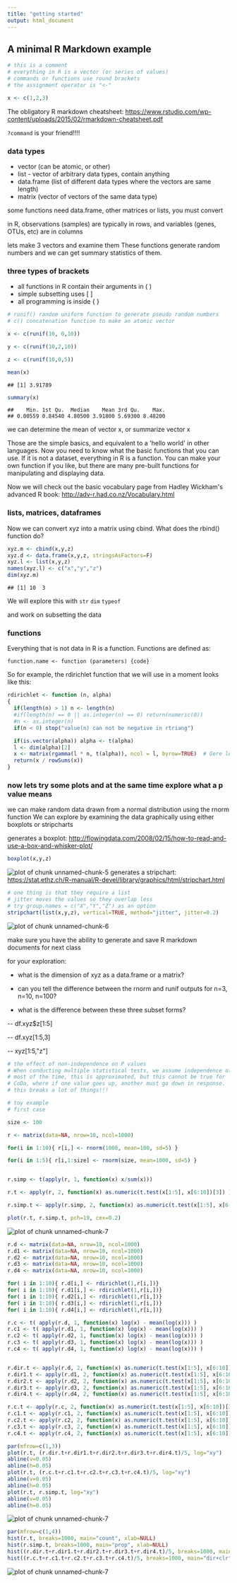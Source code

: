 ```yaml
---
title: "getting started"
output: html_document
---
```

## A minimal R Markdown example


```r
# this is a comment
# everything in R is a vector (or series of values)
# commands or functions use round brackets
# the assignment operator is "<-"

x <- c(1,2,3)
```

The obligatory R markdown cheatsheet: https://www.rstudio.com/wp-content/uploads/2015/02/rmarkdown-cheatsheet.pdf

`?command` is your friend!!!!

### data types
- vector (can be atomic, or other)
- list - vector of arbitrary data types, contain anything
- data.frame (list of different data types where the vectors are same length)
- matrix (vector of vectors of the same data type)

some functions need data.frame, other matrices or lists, you must convert

in R, observations (samples) are typically in rows, and variables (genes, OTUs, etc) are in columns

lets make 3 vectors and examine them
These functions generate random numbers and we can get summary statistics of them.

### three types of brackets
- all functions in R contain their arguments in ( )
- simple subsetting uses [ ]
- all programming is inside { }



```r
# runif() random uniform function to generate pseudo random numbers
# c() concatenation function to make an atomic vector

x <- c(runif(10, 0,10))

y <- c(runif(10,2,10))

z <- c(runif(10,0,5))

mean(x)
```

```
## [1] 3.91789
```

```r
summary(x)
```

```
##    Min. 1st Qu.  Median    Mean 3rd Qu.    Max. 
## 0.00559 0.84540 4.80500 3.91800 5.69300 8.48200
```

we can determine the mean of vector x, or summarize vector x


Those are the simple basics, and equivalent to a 'hello world' in other languages. Now you need to know what the basic functions that you can use. If it is not a dataset, everything in R is a function. You can make your own function if you like, but there are many pre-built functions for manipulating and displaying data.

Now we will check out the basic vocabulary page from Hadley Wickham's advanced R book: http://adv-r.had.co.nz/Vocabulary.html


### lists, matrices, dataframes

Now we can convert xyz into a matrix using cbind. What does the rbind() function do?


```r
xyz.m <- cbind(x,y,z)
xyz.d <- data.frame(x,y,z, stringsAsFactors=F)
xyz.l <- list(x,y,z)
names(xyz.l) <- c("x","y","z")
dim(xyz.m)
```

```
## [1] 10  3
```

We will explore this with
`str`
`dim`
`typeof`

and work on subsetting the data

### functions

Everything that is not data in R is a function. Functions are defined as:

`function.name <- function (parameters) {code}`

So for example, the rdirichlet function that we will use in a moment looks like this:


```r
rdirichlet <- function (n, alpha)
{
  if(length(n) > 1) n <- length(n)
  #if(length(n) == 0 || as.integer(n) == 0) return(numeric(0))
  #n <- as.integer(n)
  if(n < 0) stop("value(n) can not be negative in rtriang")

  if(is.vector(alpha)) alpha <- t(alpha)
  l <- dim(alpha)[2]
  x <- matrix(rgamma(l * n, t(alpha)), ncol = l, byrow=TRUE)  # Gere le recycling
  return(x / rowSums(x))
}
```


### now lets try some plots and at the same time explore what a p value means

we can make random data drawn from a normal distribution using the rnorm function
We can explore by examining the data graphically using either boxplots or stripcharts

generates a boxplot: http://flowingdata.com/2008/02/15/how-to-read-and-use-a-box-and-whisker-plot/

```r
boxplot(x,y,z)
```

![plot of chunk unnamed-chunk-5](figure/unnamed-chunk-5-1.png)
generates a stripchart: https://stat.ethz.ch/R-manual/R-devel/library/graphics/html/stripchart.html


```r
# one thing is that they require a list
# jitter moves the values so they overlap less
# try group.names = c("X","Y","Z") as an option
stripchart(list(x,y,z), vertical=TRUE, method="jitter", jitter=0.2)
```

![plot of chunk unnamed-chunk-6](figure/unnamed-chunk-6-1.png)

make sure you have the ability to generate and save R markdown documents for next class

for your exploration:

- what is the dimension of xyz as a data.frame or a matrix?

- can you tell the difference between the rnorm and runif outputs for n=3, n=10, n=100?

- what is the difference between these three subset forms?

-- df.xyz$z[1:5]

-- df.xyz[1:5,3]

-- xyz[1:5,"z"]


```r
# the effect of non-independence on P values
# When conducting multiple statistical tests, we assume independence of the tests
# most of the time, this is approximated, but this cannot be true for
# CoDa, where if one value goes up, another must go down in response.
# this breaks a lot of things!!!

# toy example
# first case

size <- 100

r <- matrix(data=NA, nrow=10, ncol=1000)

for(i in 1:10){ r[i,] <- rnorm(1000, mean=100, sd=5) }

for(i in 1:5){ r[i,1:size] <- rnorm(size, mean=1000, sd=5) }


r.simp <- t(apply(r, 1, function(x) x/sum(x)))

r.t <- apply(r, 2, function(x) as.numeric(t.test(x[1:5], x[6:10])[3]) )

r.simp.t <- apply(r.simp, 2, function(x) as.numeric(t.test(x[1:5], x[6:10])[3]) )

plot(r.t, r.simp.t, pch=19, cex=0.2)
```

![plot of chunk unnamed-chunk-7](figure/unnamed-chunk-7-1.png)

```r
r.d <- matrix(data=NA, nrow=10, ncol=1000)
r.d1 <- matrix(data=NA, nrow=10, ncol=1000)
r.d2 <- matrix(data=NA, nrow=10, ncol=1000)
r.d3 <- matrix(data=NA, nrow=10, ncol=1000)
r.d4 <- matrix(data=NA, nrow=10, ncol=1000)

for( i in 1:10){ r.d[i,] <- rdirichlet(1,r[i,])}
for( i in 1:10){ r.d1[i,] <- rdirichlet(1,r[i,])}
for( i in 1:10){ r.d2[i,] <- rdirichlet(1,r[i,])}
for( i in 1:10){ r.d3[i,] <- rdirichlet(1,r[i,])}
for( i in 1:10){ r.d4[i,] <- rdirichlet(1,r[i,])}

r.c <- t( apply(r.d, 1, function(x) log(x) - mean(log(x))) )
r.c1 <- t( apply(r.d1, 1, function(x) log(x) - mean(log(x))) )
r.c2 <- t( apply(r.d2, 1, function(x) log(x) - mean(log(x))) )
r.c3 <- t( apply(r.d3, 1, function(x) log(x) - mean(log(x))) )
r.c4 <- t( apply(r.d4, 1, function(x) log(x) - mean(log(x))) )


r.dir.t <- apply(r.d, 2, function(x) as.numeric(t.test(x[1:5], x[6:10])[3]) )
r.dir1.t <- apply(r.d1, 2, function(x) as.numeric(t.test(x[1:5], x[6:10])[3]) )
r.dir2.t <- apply(r.d2, 2, function(x) as.numeric(t.test(x[1:5], x[6:10])[3]) )
r.dir3.t <- apply(r.d3, 2, function(x) as.numeric(t.test(x[1:5], x[6:10])[3]) )
r.dir4.t <- apply(r.d4, 2, function(x) as.numeric(t.test(x[1:5], x[6:10])[3]) )

r.c.t <- apply(r.c, 2, function(x) as.numeric(t.test(x[1:5], x[6:10])[3]) )
r.c1.t <- apply(r.c1, 2, function(x) as.numeric(t.test(x[1:5], x[6:10])[3]) )
r.c2.t <- apply(r.c2, 2, function(x) as.numeric(t.test(x[1:5], x[6:10])[3]) )
r.c3.t <- apply(r.c3, 2, function(x) as.numeric(t.test(x[1:5], x[6:10])[3]) )
r.c4.t <- apply(r.c4, 2, function(x) as.numeric(t.test(x[1:5], x[6:10])[3]) )

par(mfrow=c(1,3))
plot(r.t, (r.dir.t+r.dir1.t+r.dir2.t+r.dir3.t+r.dir4.t)/5, log="xy")
abline(v=0.05)
abline(h=0.05)
plot(r.t, (r.c.t+r.c1.t+r.c2.t+r.c3.t+r.c4.t)/5, log="xy")
abline(v=0.05)
abline(h=0.05)
plot(r.t, r.simp.t, log="xy")
abline(v=0.05)
abline(h=0.05)
```

![plot of chunk unnamed-chunk-7](figure/unnamed-chunk-7-2.png)

```r
par(mfrow=c(1,4))
hist(r.t, breaks=1000, main="count", xlab=NULL)
hist(r.simp.t, breaks=1000, main="prop", xlab=NULL)
hist((r.dir.t+r.dir1.t+r.dir2.t+r.dir3.t+r.dir4.t)/5, breaks=1000, main="dir", xlab=NULL)
hist((r.c.t+r.c1.t+r.c2.t+r.c3.t+r.c4.t)/5, breaks=1000, main="dir+clr", xlab=NULL)
```

![plot of chunk unnamed-chunk-7](figure/unnamed-chunk-7-3.png)

